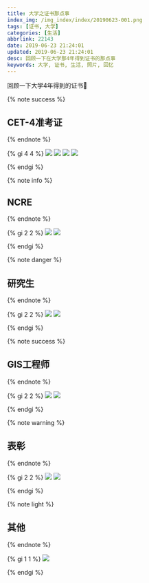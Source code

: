 ```yaml
---
title: 大学之证书那点事
index_img: /img_index/index/20190623-001.png
tags: [证书, 大学]
categories: [生活]
abbrlink: 22143
date: 2019-06-23 21:24:01
updated: 2019-06-23 21:24:01
desc: 回顾一下在大学那4年得到证书的那点事
keywords: 大学, 证书, 生活, 照片, 回忆
---
```


回顾一下大学4年得到的证书🍉

<!--more-->

{% note success %}

## **CET-4准考证**

{% endnote %}

{% gi 4 4 %}
 ![](/img_index/qita/college/cet4zhunkaozheng.jpeg)
 ![](/img_index/qita/college/cet4.jpeg)
 ![](/img_index/qita/college/cet6zhunkaozheng.jpeg)
 ![](/img_index/qita/college/cet4zs.jpg)

{% endgi %}






{% note info %}
## **NCRE**
{% endnote %}

{% gi 2 2 %}
 ![](/img_index/qita/college/jisuanjizhunkaozheng.jpeg)
 ![](/img_index/qita/college/jisuanjierji.jpg)

{% endgi %}






{% note danger %}
## **研究生**
{% endnote %}

{% gi 2 2 %}
 ![](/img_index/qita/college/yanjiushengzhunkaozheng.jpeg)
 ![](/img_index/qita/college/kaoyan.jpeg)

{% endgi %}





{% note success %}

## **GIS工程师**
{% endnote %}

{% gi 2 2 %}
 ![](/img_index/qita/college/gisgongchengshi.jpg)
 ![](/img_index/qita/college/giszuopin.jpeg)

{% endgi %}





{% note warning %}

## **表彰**
{% endnote %}

{% gi 2 2 %}
 ![](/img_index/qita/college/shixisheng.jpeg)
 ![](/img_index/qita/college/jiangxuejin.jpeg)

{% endgi %}





{% note light %}

## **其他**
{% endnote %}

{% gi 1 1 %}
 ![](/img_index/qita/college/putonghua.jpeg)

{% endgi %}